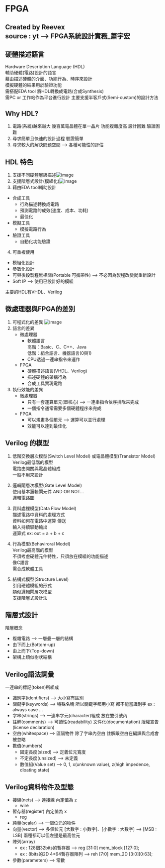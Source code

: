 FPGA
===
Created by Reevex\
source : yt --> FPGA系統設計實務_蕭宇宏
---
硬體描述語言
---
Hardware Description Language (HDL)  
輔助硬體(電路)設計的語言  
藉由描述硬體的介面、功能行為、時序來設計  
模擬硬體的結果用於驗證功能  
需搭配EDA tool 將HDL轉換成電路(合成Synthesis)  
需PC or 工作站作為平台進行設計
主要支援半客戶式(Semi-custom)的設計方法  

Why HDL?
---
1. 電路(系統)越來越大 幾百萬電晶體在單一晶片 功能複雜度高 設計困難 驗證困難
2. 尋求簡單且快速的設計過程 驗證簡單
3. 尋求較大的解決問題空間 --> 各種可能性的評估

HDL 特色
---
1. 支援不同硬體層級描述![image](https://github.com/user-attachments/assets/0b9c6a74-3af9-4d38-b6a1-6cf1cc6be096)  
2. 支援階層式設計(模組化)![image](https://github.com/user-attachments/assets/ebfabbb7-c0bc-41b6-b587-872252de8c37)  
3. 藉由EDA tool輔助設計  
  - 合成工具
    - 行為描述轉換成電路
    - 預測電路的成效(速度、成本、功耗)
    - 最佳化
  - 模擬工具
    - 模擬電路行為
  - 驗證工具  
    - 自動化功能驗證
4. 可重複使用
  - 模組化設計
  - 參數化設計
  - 可與後段製程無相關(Portable 可攜帶性) --> 不必因為製程改變就重新設計
  - Soft IP --> 使用已設計好的模組

主要的HDL有VHDL、Verilog

微處理器與FPGA的差別
---
1. 可程式化的差異
![image](https://github.com/user-attachments/assets/3dfa3e67-f0f0-4582-bfc8-1fbc145b3428)  
2. 語言的差異
   - 微處理器
     - 軟體語言  
         高階：Basic、C、C++、Java  
         低階：組合語言、機器語言(0與1)
     - CPU透過一連串指令來運作
   - FPGA
     - 硬體描述語言(VHDL、Verilog)
     - 描述硬體的架構行為
     - 合成工具實現電路
3. 執行效能的差異
   - 微處理器
     - 只有一套運算單元(單核心) --> 一連串指令依序排隊來完成
     - 一個指令通常需要多個硬體程序來完成
   - FPGA
     - 可以規畫多個單元 --> 運算可以並行處理
     - 效能可以達到最佳化

Verilog 的模型
---
1. 低階交換層次模型(Switch Level Model) 或電晶體模型(Transistor Model)
   Verilog最低階的模型  
   電路由開關與電晶體組成  
   一般不用來設計

2. 邏輯閘層次模型(Gate Level Model)  
   使用基本邏輯閘元件 AND OR NOT...  
   邏輯電路圖

3. 資料處裡模型(Data Flow Model)  
   描述電路中資料的處理方式  
   資料如何在電路中運算 傳送  
   輸入持續驅動輸出  
   運算式 ex: out = a + b + c

4. 行為模型(Behaviroral Model)  
   Verilog最高階的模型  
   不須考慮硬體元件特性，只須放在模組的功能描述  
   像C語言  
   需合成軟體工具
   
5. 結構式模型(Structure Level)  
   引用硬體模組的形式  
   類似邏輯閘層次模型  
   支援階層式設計法

階層式設計
---
階層概念
- 複雜電路 --> 一層疊一層的結構
- 由下而上(Bottom-up)
- 由上而下(Top-down)
- 架構上類似樹狀結構

Verilog語法詞彙
---
一連串的標記(token)所組成
- 識別字(identifiers) --> 大小寫有區別
- 關鍵字(keywords) --> 特殊名稱 所以關鍵字都用小寫 都不能當識別字 ex : always case ...
- 字串(strings) --> 一連串字元(character)組成 放在雙引號內
- 註解(comments) --> 可讀性(readability) 文件化(documentation) 版權宣告(license declaration) 
- 空白(whitespace) --> 區隔物件 除了字串內空白 註解跟空白在編譯與合成會被忽略
- 數值(numbers)
  - 固定長度(sized) --> 定義位元寬度
  - 不定長度(unsized) --> 未定義
  - 數值組(Value set) --> 0, 1, x(unknown value), z(high impedence, dloating state)

Verilog資料物件及型態
---
- 接線(nets) --> 連接線 內定值為 z
  - wire
- 暫存器(register) 內定值為 x 
  - reg
- 純量(scalar) --> 一個位元的物件
- 向量(vector) --> 多個位元
  [大數字 : 小數字]、[小數字 : 大數字] --> [MSB : LSB] 兩種都可以但左邊是最高位元  
- 陣列(array)
  - ex : 128個32bits的暫存器 --> reg [31:0] mem_block [127:0];
  - ex : 8bits的2D 4*64暫存器陣列 --> reh [7:0] mem_2D [3:0][0:63];  
- 參數(parameters) --> 常數
